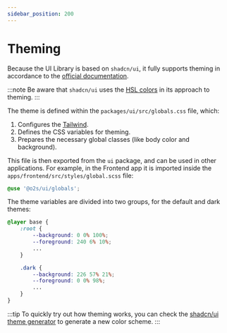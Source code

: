 ```yaml
---
sidebar_position: 200
---
```


# Theming

Because the UI Library is based on `shadcn/ui`, it fully supports theming in accordance to the [official documentation](https://ui.shadcn.com/docs/theming).

:::note
Be aware that `shadcn/ui` uses the [HSL colors](https://www.smashingmagazine.com/2021/07/hsl-colors-css/) in its approach to theming.
:::

The theme is defined within the `packages/ui/src/globals.css` file, which:

1. Configures the [Tailwind](https://v2.tailwindcss.com/docs/adding-base-styles#using-css).
2. Defines the CSS variables for theming.
3. Prepares the necessary global classes (like body color and background).

This file is then exported from the `ui` package, and can be used in other applications. For example, in the Frontend app it is imported inside the `apps/frontend/src/styles/global.scss` file:

```css
@use '@o2s/ui/globals';
```

The theme variables are divided into two groups, for the default and dark themes:

```css
@layer base {
    :root {
        --background: 0 0% 100%;
        --foreground: 240 6% 10%;
        ...
    }

    .dark {
        --background: 226 57% 21%;
        --foreground: 0 0% 98%;
        ...
    }
}
```

:::tip
To quickly try out how theming works, you can check the [shadcn/ui theme generator](https://ui.shadcn.com/themes) to generate a new color scheme.
:::
